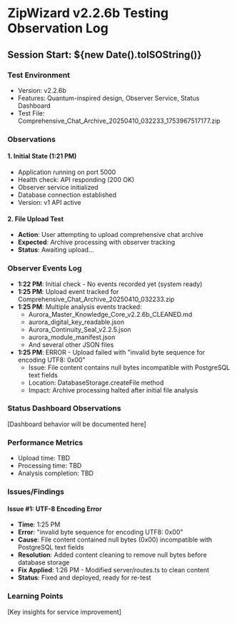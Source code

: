 # ZipWizard v2.2.6b Testing Observation Log

## Session Start: ${new Date().toISOString()}

### Test Environment
- Version: v2.2.6b
- Features: Quantum-inspired design, Observer Service, Status Dashboard
- Test File: Comprehensive_Chat_Archive_20250410_032233_1753967517177.zip

### Observations

#### 1. Initial State (1:21 PM)
- Application running on port 5000
- Health check: API responding (200 OK)
- Observer service initialized
- Database connection established
- Version: v1 API active

#### 2. File Upload Test
- **Action**: User attempting to upload comprehensive chat archive
- **Expected**: Archive processing with observer tracking
- **Status**: Awaiting upload...

### Observer Events Log
- **1:22 PM**: Initial check - No events recorded yet (system ready)
- **1:25 PM**: Upload event tracked for Comprehensive_Chat_Archive_20250410_032233.zip
- **1:25 PM**: Multiple analysis events tracked:
  - Aurora_Master_Knowledge_Core_v2.2.6b_CLEANED.md
  - aurora_digital_key_readable.json
  - Aurora_Continuity_Seal_v2.2.5.json
  - aurora_module_manifest.json
  - And several other JSON files
- **1:25 PM**: ERROR - Upload failed with "invalid byte sequence for encoding UTF8: 0x00"
  - Issue: File content contains null bytes incompatible with PostgreSQL text fields
  - Location: DatabaseStorage.createFile method
  - Impact: Archive processing halted after initial file analysis

### Status Dashboard Observations
[Dashboard behavior will be documented here]

### Performance Metrics
- Upload time: TBD
- Processing time: TBD
- Analysis completion: TBD

### Issues/Findings

#### Issue #1: UTF-8 Encoding Error
- **Time**: 1:25 PM
- **Error**: "invalid byte sequence for encoding UTF8: 0x00"
- **Cause**: File content contained null bytes (0x00) incompatible with PostgreSQL text fields
- **Resolution**: Added content cleaning to remove null bytes before database storage
- **Fix Applied**: 1:26 PM - Modified server/routes.ts to clean content
- **Status**: Fixed and deployed, ready for re-test

### Learning Points
[Key insights for service improvement]